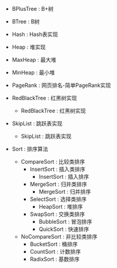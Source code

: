 - BPlusTree : B+树

- BTree : B树

- Hash : Hash表实现

- Heap : 堆实现
 - MaxHeap : 最大堆
 - MinHeap : 最小堆

- PageRank : 网页排名-简单PageRank实现

- RedBlackTree : 红黑树实现
    - RedBlackTree : 红黑树实现
    
- SkipList : 跳跃表实现
  - SkipList : 跳跃表实现

- Sort : 排序算法
    - CompareSort : 比较类排序
        - InsertSort : 插入类排序
            - InsertSort : 插入排序
        - MergeSort : 归并类排序
            - MergeSort : 归并排序
        - SelectSort : 选择类排序
            - HeapSort : 堆排序
        - SwapSort : 交换类排序
            - BubbleSort : 冒泡排序
            - QuickSort : 快速排序     
    - NoCompareSort : 非比较类排序
        - BucketSort : 桶排序
        - CountSort : 计数排序
        - RadixSort : 基数排序